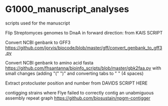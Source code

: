 # G1000_manuscript_analyses
scripts used for the manuscript 

Flip Streptomyces genomes to DnaA in forward direction: 
from KAIS SCRIPT

Convert NCBI genbank to GFF3
https://github.com/jorvis/biocode/blob/master/gff/convert_genbank_to_gff3.py

Convert NCBI genbank to amino acid fasta
https://github.com/fhsantanna/bioinfo_scripts/blob/master/gbk2faa.py
  with small changes (adding "(" ")" and converting tabs to "    " (4 spaces)

Extract protocluster position and number
from DAVIDS SCRIPT HERE

contigging strains where Flye failed to correctly contig an unabmiguous assembly repeat graph
https://github.com/biosustain/npgm-contigger

